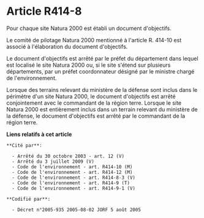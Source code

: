 # Article R414-8

Pour chaque site Natura 2000 est établi un document d'objectifs.

Le comité de pilotage Natura 2000 mentionné à l'article R. 414-10 est associé à l'élaboration du document d'objectifs.

Le document d'objectifs est arrêté par le préfet du département dans lequel est localisé le site Natura 2000 ou, si le site
s'étend sur plusieurs départements, par un préfet coordonnateur désigné par le ministre chargé de l'environnement.

Lorsque des terrains relevant du ministère de la défense sont inclus dans le périmètre d'un site Natura 2000, le document
d'objectifs est arrêté conjointement avec le commandant de la région terre. Lorsque le site Natura 2000 est entièrement
inclus dans un terrain relevant du ministère de la défense, le document d'objectifs est arrêté par le commandant de la région
terre.

**Liens relatifs à cet article**

	**Cité par**:

	  - Arrêté du 30 octobre 2003 - art. 12 (V)
	  - Arrêté du 3 juillet 2009 (V)
	  - Code de l'environnement - art. R414-10 (M)
	  - Code de l'environnement - art. R414-12 (M)
	  - Code de l'environnement - art. R414-8-3 (V)
	  - Code de l'environnement - art. R414-9 (T)
	  - Code de l'environnement - art. R414-9-1 (V)

	**Codifié par**:

	  - Décret n°2005-935 2005-08-02 JORF 5 août 2005
